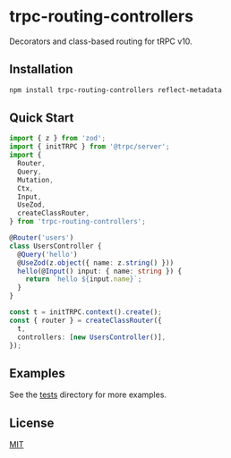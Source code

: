 # trpc-routing-controllers

Decorators and class-based routing for tRPC v10.

## Installation

```bash
npm install trpc-routing-controllers reflect-metadata
```

## Quick Start

```ts
import { z } from 'zod';
import { initTRPC } from '@trpc/server';
import {
  Router,
  Query,
  Mutation,
  Ctx,
  Input,
  UseZod,
  createClassRouter,
} from 'trpc-routing-controllers';

@Router('users')
class UsersController {
  @Query('hello')
  @UseZod(z.object({ name: z.string() }))
  hello(@Input() input: { name: string }) {
    return `hello ${input.name}`;
  }
}

const t = initTRPC.context().create();
const { router } = createClassRouter({
  t,
  controllers: [new UsersController()],
});
```

## Examples

See the [tests](./tests) directory for more examples.

## License

[MIT](./LICENSE)
